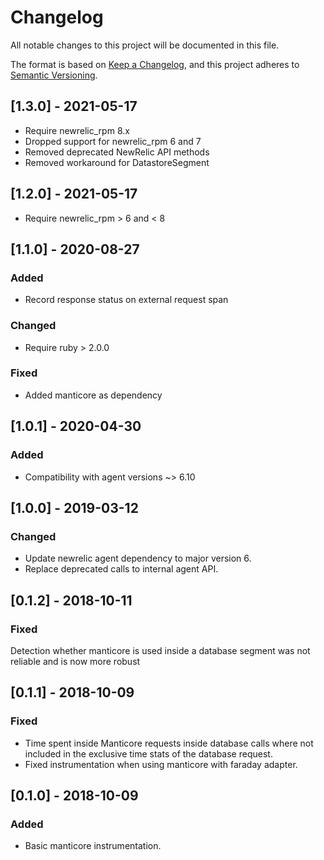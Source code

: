 # Changelog
All notable changes to this project will be documented in this file.

The format is based on [Keep a Changelog](https://keepachangelog.com/en/1.0.0/),
and this project adheres to [Semantic Versioning](https://semver.org/spec/v2.0.0.html).

## [1.3.0] - 2021-05-17
- Require newrelic_rpm 8.x
- Dropped support for newrelic_rpm 6 and 7
- Removed deprecated NewRelic API methods
- Removed workaround for DatastoreSegment

## [1.2.0] - 2021-05-17
- Require newrelic_rpm > 6 and < 8

## [1.1.0] - 2020-08-27
### Added
- Record response status on external request span

### Changed
- Require ruby > 2.0.0

### Fixed
- Added manticore as dependency

## [1.0.1] - 2020-04-30
### Added
- Compatibility with agent versions ~> 6.10

## [1.0.0] - 2019-03-12
### Changed
- Update newrelic agent dependency to major version 6.
- Replace deprecated calls to internal agent API.

## [0.1.2] - 2018-10-11
### Fixed
Detection whether manticore is used inside a database segment was not reliable and is now more robust

## [0.1.1] - 2018-10-09
### Fixed
- Time spent inside Manticore requests inside database calls where not included in the exclusive time stats of the database request.
- Fixed instrumentation when using manticore with faraday adapter.

## [0.1.0] - 2018-10-09
### Added
- Basic manticore instrumentation.
